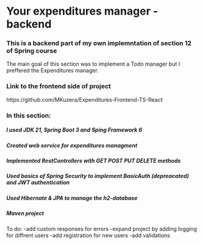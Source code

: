<h1>Your expenditures manager - backend</h1>
<h3>This is a backend part of my own implemntation of section 12 of Spring course </h3>

The main goal of this section was to implement a Todo manager but I preffered the Expenditures manager.
<h3>Link to the frontend side of project </h3>
https://github.com/MKuzera/Expenditures-Frontend-TS-React


<h3>In this section:</h3>


<h5>I used JDK 21, Spring Boot 3 and Sping Framework 6</h5>


<h5>Created web service for expenditures managment</h5>


<h5>Implemented RestControllers with GET POST PUT DELETE methods</h5>


<h5>Used basics of Spring Security to implement BasicAuth (depreacated) and JWT authentication</h5>


<h5>Used Hibernate & JPA to manage the h2-database</h5>


<h5>Maven project</h5>

To do: 
-add custom responses for errors
-expand project by adding logging for diffrent users
-add registration for new users
-add validations

